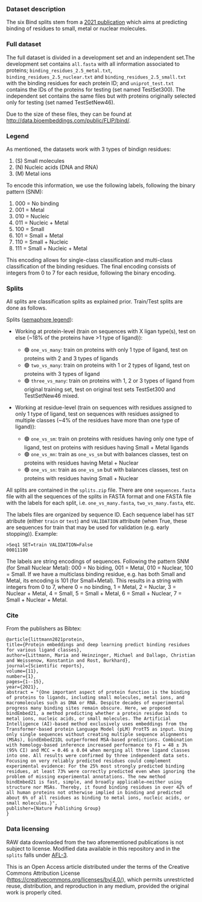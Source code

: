 ### Dataset description

The six Bind splits stem from a [2021 publication](https://www.nature.com/articles/s41598-021-03431-4) which aims at predicting binding of residues to small, metal or nuclear molecules.

### Full dataset

The full dataset is divided in a development set and an independent set.The development set contains `all.fasta` with all information associated to proteins; `binding_residues_2.5_metal.txt`, `binding_residues_2.5_nuclear.txt` and `binding_residues_2.5_small.txt` with the binding residues for each protein ID; and `uniprot_test.txt` contains the IDs of the proteins for testing (set named TestSet300). The independent set contains the same files but with proteins originally selected only for testing (set named TestSetNew46).

Due to the size of these files, they can be found at http://data.bioembeddings.com/public/FLIP/bind/.

### Legend 

As mentioned, the datasets work with 3 types of bindign residues:
1. (S) Small molecules
2. (N) Nucleic acids (DNA and RNA) 
3. (M) Metal ions

To encode this information, we use the following labels, following the binary pattern (SNM):
1. 000 = No binding
2. 001 = Metal
3. 010 = Nucleic
4. 011 = Nucleic + Metal
5. 100 = Small
6. 101 = Small + Metal
7. 110 = Small + Nucleic
8. 111 = Small + Nucleic + Metal

This encoding allows for single-class classification and multi-class classification of the binding residues. The final encoding consists of integers from 0 to 7 for each residue, following the binary encoding.

### Splits

All splits are classification splits as explained prior. Train/Test splits are done as follows.

Splits ([semaphore legend](../../README.md#split-semaphore)):
- Working at protein-level (train on sequences with X ligan type(s), test on else (~18% of the proteins have >1 type of ligand)):
    - 🟢 `one_vs_many`: train on proteins with only 1 type of ligand, test on proteins with 2 and 3 types of ligands
    - 🟢 `two_vs_many`: train on proteins with 1 or 2 types of ligand, test on proteins with 3 types of ligand
    - 🟢 `three_vs_many`: train on proteins with 1, 2 or 3 types of ligand from original training set, test on original test sets TestSet300 and TestSetNew46 mixed.

- Working at residue-level (train on sequences with residues assigned to only 1 type of ligand, test on sequences with residues assigned to multiple classes (~4% of the residues have more than one type of ligand)):
    - 🟢 `one_vs_sm`: train on proteins with residues having only one type of ligand, test on proteins with residues having Small + Metal ligands
    - 🟢 `one_vs_mn`: train as `one_vs_sm` but with balances classes, test on proteins with residues having Metal + Nuclear
    - 🟢 `one_vs_sn`: train as `one_vs_sm` but with balances classes, test on proteins with residues having Small + Nuclear

All splits are contained in the `splits.zip` file. There are one `sequences.fasta` file with all the sequences of the splits in FASTA format and one FASTA file with the labels for each split, i.e. `one_vs_many.fasta`, `two_vs_many.fasta`, etc.

The labels files are organized by sequence ID. Each sequence label has `SET` atribute (either `train` or `test`) and `VALIDATION` attribute (when True, these are sequences for train that may be used for validation (e.g. early stopping)). Example:
```
>Seq1 SET=train VALIDATION=False
00011100
```

The labels are string encodings of sequences. Following the pattern SNM (for Small Nuclear Metal): 000 = No biding, 001 = Metal, 010 = Nuclear, 100 = Small. If we have a multiclass binding residue, e.g. has both Small and Metal, its encoding is 101 (for Small+Metal). This results in a string with integers from 0 to 7, where 0 = no binding, 1 = Metal, 2 = Nuclar, 3 = Nuclear + Metal, 4 = Small, 5 = Small + Metal, 6 = Small + Nuclear, 7 = Small + Nuclear + Metal.

### Cite
From the publishers as Bibtex:
```
@article{littmann2021protein,
title={Protein embeddings and deep learning predict binding residues for various ligand classes},
author={Littmann, Maria and Heinzinger, Michael and Dallago, Christian and Weissenow, Konstantin and Rost, Burkhard},
journal={Scientific reports},
volume={11},
number={1},
pages={1--15},
year={2021},
abstract = "{One important aspect of protein function is the binding of proteins to ligands, including small molecules, metal ions, and macromolecules such as DNA or RNA. Despite decades of experimental progress many binding sites remain obscure. Here, we proposed bindEmbed21, a method predicting whether a protein residue binds to metal ions, nucleic acids, or small molecules. The Artificial Intelligence (AI)-based method exclusively uses embeddings from the Transformer-based protein Language Model (pLM) ProtT5 as input. Using only single sequences without creating multiple sequence alignments (MSAs), bindEmbed21DL outperformed MSA-based predictions. Combination with homology-based inference increased performance to F1 = 48 ± 3% (95% CI) and MCC = 0.46 ± 0.04 when merging all three ligand classes into one. All results were confirmed by three independent data sets. Focusing on very reliably predicted residues could complement experimental evidence: For the 25% most strongly predicted binding residues, at least 73% were correctly predicted even when ignoring the problem of missing experimental annotations. The new method bindEmbed21 is fast, simple, and broadly applicable—neither using structure nor MSAs. Thereby, it found binding residues in over 42% of all human proteins not otherwise implied in binding and predicted about 6% of all residues as binding to metal ions, nucleic acids, or small molecules.}",
publisher={Nature Publishing Group}
}
```

### Data licensing

RAW data downloaded from the two aforementioned publications is not subject to license.
Modified data available in this repository and in the `splits` falls under [AFL-3](https://opensource.org/licenses/AFL-3.0).

This is an Open Access article distributed under the terms of the Creative Commons Attribution License (https://creativecommons.org/licenses/by/4.0/), which permits unrestricted reuse, distribution, and reproduction in any medium, provided the original work is properly cited.